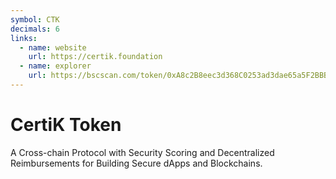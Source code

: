 ```yaml
---
symbol: CTK
decimals: 6
links:
  - name: website
    url: https://certik.foundation
  - name: explorer
    url: https://bscscan.com/token/0xA8c2B8eec3d368C0253ad3dae65a5F2BBB89c929
---
```


# CertiK Token

A Cross-chain Protocol with Security Scoring and Decentralized Reimbursements for Building Secure dApps and Blockchains.
